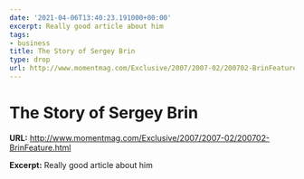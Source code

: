 ```yaml
---
date: '2021-04-06T13:40:23.191000+00:00'
excerpt: Really good article about him
tags:
- business
title: The Story of Sergey Brin
type: drop
url: http://www.momentmag.com/Exclusive/2007/2007-02/200702-BrinFeature.html
---
```


# The Story of Sergey Brin

**URL:** http://www.momentmag.com/Exclusive/2007/2007-02/200702-BrinFeature.html

**Excerpt:** Really good article about him

